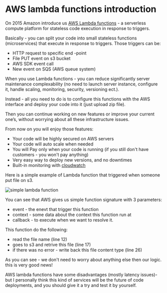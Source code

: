 # AWS lambda functions introduction


On 2015 Amazon introduce us [AWS Lambda functions](http://docs.aws.amazon.com/lambda/latest/dg/welcome.html) - a serverless compute platform for stateless code execution in response to triggers.


Basically - you can split your code into small stateless functions (microservices) that execute in response to triggers. Those triggers can be:
- HTTP request to specific end -point
- File PUT event on s3 bucket
- AWS SDK event call
- New event on SQS (AWS queue system)


When you use Lambda functions - you can reduce significantly server maintenance complexability (no need to launch server instance, configure it, handle scaling, monitoring, security, versioning ect.).

Instead - all you need to do is to configure this functions with the AWS interface and deploy your code into it (just upload zip file).


Then you can continue working on new features or improve your current one’s, without worrying about all these infrastructure issues.


From now on you will enjoy those features:
- Your code will be highly secured on AWS servers
- Your code will auto scale when needed
- You will Pay only when your code is running (if you still don't have customers - you won't pay anything)
- Very easy way to deploy new versions, and no downtimes
- Built-in monitoring with [cloudwatch](https://aws.amazon.com/cloudwatch/)

Here is a simple example of Lambda function that triggered when someone put file on s3.

![simple lambda function](http://rawdata.adicarmel.com.s3.amazonaws.com/tmp/lambda.png)

You can see that AWS gives us simple function signature with 3 parameters:
- event - the enevt that trigger this function
- context - some data about the context this function run at
- callback - to execute when we want to resolve it.

This function do the following:
- read the file name (line 12)
- goes to s3 and retrive this file (line 17)
- if there was no error - write back this file content type (line 26)

As you can see - we don't need to worry about anything else then our logic. this is very good news!

AWS lambda functions have some disadvantages (mostly latency issues)- but I personally think this kind of services will be the future of code deployments, and you should give it a try and test it by yourself.

